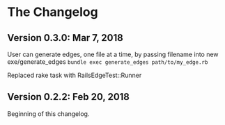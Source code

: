 # The Changelog

## Version 0.3.0: Mar 7, 2018
User can generate edges, one file at a time, by passing filename into new exe/generate_edges
    `bundle exec generate_edges path/to/my_edge.rb`

Replaced rake task with RailsEdgeTest::Runner

## Version 0.2.2: Feb 20, 2018
Beginning of this changelog.
